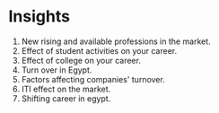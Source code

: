 # Insights

1. New rising and available professions in the market.
2. Effect of student activities on your career.
3. Effect of college on your career.
4. Turn over in Egypt.
5. Factors affecting companies' turnover.
6. ITI effect on the market.
7. Shifting career in egypt.
